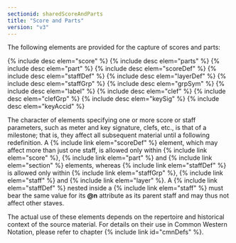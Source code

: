 ```yaml
---
sectionid: sharedScoreAndParts
title: "Score and Parts"
version: "v3"
---
```


The following elements are provided for the capture of scores and parts:

  
{% include desc elem="score" %} 
{% include desc elem="parts" %} 
{% include desc elem="part" %} 
{% include desc elem="scoreDef" %} 
{% include desc elem="staffDef" %} 
{% include desc elem="layerDef" %} 
{% include desc elem="staffGrp" %} 
{% include desc elem="grpSym" %} 
{% include desc elem="label" %} 
{% include desc elem="clef" %} 
{% include desc elem="clefGrp" %} 
{% include desc elem="keySig" %} 
{% include desc elem="keyAccid" %} 
 

 The character of elements specifying one or more score or staff parameters, such as meter and key signature, clefs, etc., is that of a milestone; that is, they affect all subsequent material until a following redefinition. A {% include link elem="scoreDef" %} element, which may affect more than just one staff, is allowed only within {% include link elem="score" %}, {% include link elem="part" %} and {% include link elem="section" %} elements, whereas {% include link elem="staffDef" %} is allowed only within {% include link elem="staffGrp" %}, {% include link elem="staff" %} and {% include link elem="layer" %}. A {% include link elem="staffDef" %} nested inside a {% include link elem="staff" %} must bear the same value for its **@n** attribute as its parent staff and may thus not affect other staves.

The actual use of these elements depends on the repertoire and historical context of the source material. For details on their use in Common Western Notation, please refer to chapter {% include link id="cmnDefs" %}.
